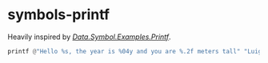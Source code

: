 # symbols-printf

Heavily inspired by *[Data.Symbol.Examples.Printf][symbols]*.

[symbols]: https://hackage.haskell.org/package/symbols-0.3.0.0/docs/Data-Symbol-Examples-Printf.html

```haskell
printf @"Hello %s, the year is %04y and you are %.2f meters tall" "Luigi" 2019 1.62
```

